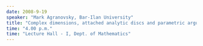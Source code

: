 ```yaml
---
date: 2008-9-19
speaker: "Mark Agranovsky, Bar-Ilan University"
title: "Complex dimensions, attached analytic discs and parametric argument principle"
time: "4.00 p.m." 
time: "Lecture Hall - I, Dept. of Mathematics"
---
```


